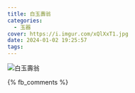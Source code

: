 ```yaml
---
title: 白玉壽翁
categories:
  - 玉器
cover: https://i.imgur.com/xQlXxT1.jpg
date: 2024-01-02 19:25:57
tags:
---
```


![白玉壽翁](https://i.imgur.com/xQlXxT1.jpg)

{% fb_comments %}

